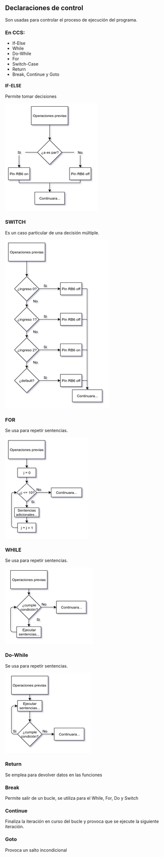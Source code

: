 ## Declaraciones de control
Son usadas para controlar el proceso de ejecución del programa.

### En CCS:
- If-Else
- While
- Do-While
- For
- Switch-Case
- Return
- Break, Continue y Goto

#### IF-ELSE
Permite tomar decisiones

![](./flowchart-if.png)

### SWITCH
Es un caso particular de una decisión múltiple.

![](./flowchart-switch.png)

### FOR
Se usa para repetir sentencias.

![](./flowchart-for.png)

### WHILE
Se usa para repetir sentencias.

![](./flowchart-while.png)

### Do-While
Se usa para repetir sentencias.

![](./flowchart-dowhile.png)

### Return
Se emplea para devolver datos en las funciones

### Break
Permite salir de un bucle, se utiliza para el While, For, Do y Switch

### Continue
Finaliza la iteración en curso del bucle y provoca que se ejecute la siguiente iteración.

### Goto
Provoca un salto incondicional
